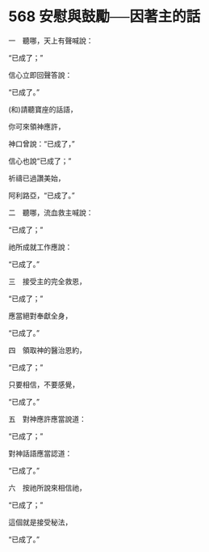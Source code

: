 # 568 安慰與鼓勵──因著主的話

一　聽哪，天上有聲喊說：

“已成了；”

信心立即回聲答說：

“已成了。”　　

(和)請聽寶座的話語，

你可來領神應許，

神口曾說：“已成了，”

信心也說“已成了；”

祈禱已過讚美始，

阿利路亞，“已成了。”

二　聽哪，流血救主喊說：

“已成了；”

祂所成就工作應說：

“已成了。”

三　接受主的完全救恩，

“已成了；”

應當絕對奉獻全身，

“已成了。”

四　領取神的醫治恩約，

“已成了；”

只要相信，不要感覺，

“已成了。”

五　對神應許應當說道：

“已成了；”

對神話語應當認道：

“已成了。”

六　按祂所說來相信祂，

“已成了；”

這個就是接受秘法，

“已成了。”

